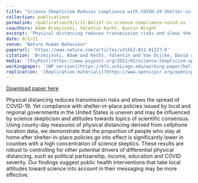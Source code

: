 ```yaml
---
title: "Science Skepticism Reduces Compliance with COVID-19 Shelter-in-Place Policies"
collection: publications
permalink: /publication/9/1/21-Belief-in-science-compliance-covid-us
coauthors: Adam Brzezinski, Valentin Kecht, Austin Wright
excerpt: 'Physical distancing reduces transmission risks and slows the spread of COVID-19. Yet compliance with shelter-in-place policies issued by local and regional governments in the United States is uneven and may be influenced by science skepticism and attitudes towards topics of scientific consensus. Using county-day measures of physical distancing derived from cellphone location data, we demonstrate that the proportion of people who stay at home after shelter-in-place policies go into effect is significantly lower in counties with a high concentration of science skeptics. These results are robust to controlling for other potential drivers of differential physical distancing, such as political partisanship, income, education and COVID severity. Our findings suggest public health interventions that take local attitudes toward science into account in their messaging may be more effective.'
date: 9/1/21
venue: 'Nature Human Behaviour'
paperurl: 'https://www.nature.com/articles/s41562-021-01227-0'
citation: 'Brzezinski, Adam and Kecht, Valentin and Van Dijcke, David and Wright, Austin L. (2021). Science skepticism reduced compliance with COVID-19 shelter-in-place policies in the United States. Nature Human Behavior.'
media: '[PsyPost](https://www.psypost.org/2022/01/science-skepticism-appears-to-be-an-important-predictor-of-non-compliance-with-covid-19-shelter-in-place-policies-62322)'
workingpaper: '[WP version](https://bfi.uchicago.edu/working-paper/belief-in-science-influences-physical-distancing-in-response-to-covid-19-lockdown-policies/)'
replication: '[Replication materials](https://www.openicpsr.org/openicpsr/project/144861/version/V1/view)'
---
```


<a href='https://www.nature.com/articles/s41562-021-01227-0'>Download paper here</a>

Physical distancing reduces transmission risks and slows the spread of COVID-19. Yet compliance with shelter-in-place policies issued by local and regional governments in the United States is uneven and may be influenced by science skepticism and attitudes towards topics of scientific consensus. Using county-day measures of physical distancing derived from cellphone location data, we demonstrate that the proportion of people who stay at home after shelter-in-place policies go into effect is significantly lower in counties with a high concentration of science skeptics. These results are robust to controlling for other potential drivers of differential physical distancing, such as political partisanship, income, education and COVID severity. Our findings suggest public health interventions that take local attitudes toward science into account in their messaging may be more effective.
